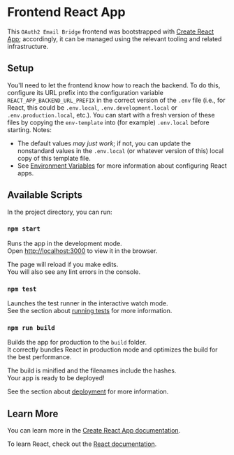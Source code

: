 # Frontend React App

This `OAuth2 Email Bridge` frontend was bootstrapped with [Create React App](https://github.com/facebook/create-react-app); 
accordingly, it can be managed using the relevant tooling and related infrastructure.

## Setup

You'll need to let the frontend know how to reach the backend.  To do this, configure its URL
prefix into the configuration variable `REACT_APP_BACKEND_URL_PREFIX` in the correct version
of the `.env` file (i.e., for React, this could be `.env.local`, `.env.development.local` 
or `.env.production.local`, etc.).  You can start with a fresh version of these files by
copying the `env-template` into (for example) `.env.local` before starting.  Notes:
- The default values _may just work_; if not, you can update the nonstandard values
  in the `.env.local` (or whatever version of this) local copy of this template file.
- See [Environment Variables](https://create-react-app.dev/docs/adding-custom-environment-variables/)
  for more information about configuring React apps.

## Available Scripts

In the project directory, you can run:

### `npm start`

Runs the app in the development mode.\
Open [http://localhost:3000](http://localhost:3000) to view it in the browser.

The page will reload if you make edits.\
You will also see any lint errors in the console.

### `npm test`

Launches the test runner in the interactive watch mode.\
See the section about [running tests](https://facebook.github.io/create-react-app/docs/running-tests) for more information.

### `npm run build`

Builds the app for production to the `build` folder.\
It correctly bundles React in production mode and optimizes the build for the best performance.

The build is minified and the filenames include the hashes.\
Your app is ready to be deployed!

See the section about [deployment](https://facebook.github.io/create-react-app/docs/deployment) for more information.

## Learn More

You can learn more in the [Create React App documentation](https://facebook.github.io/create-react-app/docs/getting-started).

To learn React, check out the [React documentation](https://reactjs.org/).
